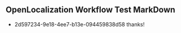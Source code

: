 ## OpenLocalization Workflow Test MarkDown
* 2d597234-9e18-4ee7-b13e-094459838d58 thanks!

<!--HONumber=Jul16_HO4-->


